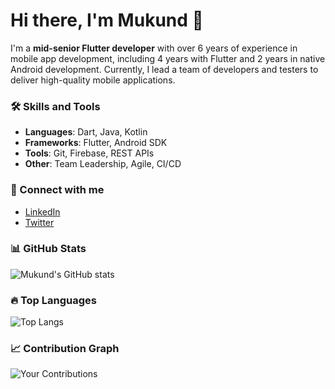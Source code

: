 # Hi there, I'm Mukund 👋

I'm a **mid-senior Flutter developer** with over 6 years of experience in mobile app development, including 4 years with Flutter and 2 years in native Android development. Currently, I lead a team of developers and testers to deliver high-quality mobile applications.

### 🛠️ Skills and Tools
- **Languages**: Dart, Java, Kotlin
- **Frameworks**: Flutter, Android SDK
- **Tools**: Git, Firebase, REST APIs
- **Other**: Team Leadership, Agile, CI/CD

### 🔗 Connect with me
- [LinkedIn](https://www.linkedin.com/in/mukund-pradhan/)
- [Twitter](https://x.com/twittme_mukund)

### 📊 GitHub Stats
![Mukund's GitHub stats](https://github-readme-stats.vercel.app/api?username=MySelfMukund&show_icons=true&theme=light)

### 🔥 Top Languages
![Top Langs](https://github-readme-stats.vercel.app/api/top-langs/?username=MySelfMukund&layout=compact&theme=light)

### 📈 Contribution Graph
![Your Contributions](https://github-profile-summary-cards.vercel.app/api/cards/profile-details?username=MySelfMukund&theme=vue)

